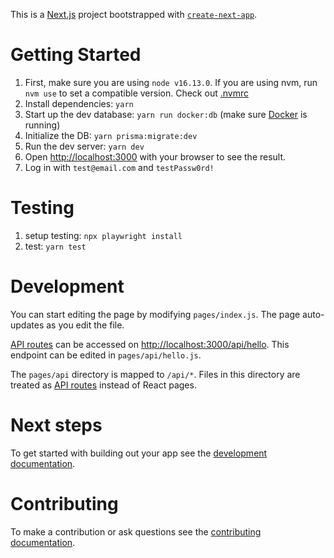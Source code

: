 This is a [Next.js](https://nextjs.org/) project bootstrapped with [`create-next-app`](https://github.com/vercel/next.js/tree/canary/packages/create-next-app).

# Getting Started

1. First, make sure you are using `node v16.13.0`. If you are using nvm, run `nvm use` to set a compatible version. Check out [.nvmrc](./.nvmrc)
2. Install dependencies: `yarn`
3. Start up the dev database: `yarn run docker:db` (make sure [Docker](https://docs.docker.com/get-docker/) is running)
4. Initialize the DB: `yarn prisma:migrate:dev`
5. Run the dev server: `yarn dev`
6. Open [http://localhost:3000](http://localhost:3000) with your browser to see the result.
7. Log in with `test@email.com` and `testPassw0rd!`

# Testing

1. setup testing: `npx playwright install`
2. test: `yarn test`

# Development

You can start editing the page by modifying `pages/index.js`. The page auto-updates as you edit the file.

[API routes](https://nextjs.org/docs/api-routes/introduction) can be accessed on [http://localhost:3000/api/hello](http://localhost:3000/api/hello). This endpoint can be edited in `pages/api/hello.js`.

The `pages/api` directory is mapped to `/api/*`. Files in this directory are treated as [API routes](https://nextjs.org/docs/api-routes/introduction) instead of React pages.

# Next steps

To get started with building out your app see the [development documentation](/DEVELOPMENT.md).

# Contributing

To make a contribution or ask questions see the [contributing documentation](/CONTRIBUTING.md).
